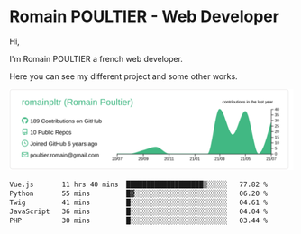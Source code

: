 # Romain POULTIER - Web Developer

Hi,

I'm Romain POULTIER a french web developer.

Here you can see my different project and some other works.



[![](https://raw.githubusercontent.com/romainpltr/romainpltr/master/profile-summary-card-output/vue/0-profile-details.svg)](https://github.com/vn7n24fzkq/github-profile-summary-cards)

<!--START_SECTION:waka-->
```text
Vue.js       11 hrs 40 mins  ███████████████████▒░░░░░   77.82 % 
Python       55 mins         █▓░░░░░░░░░░░░░░░░░░░░░░░   06.20 % 
Twig         41 mins         █░░░░░░░░░░░░░░░░░░░░░░░░   04.61 % 
JavaScript   36 mins         █░░░░░░░░░░░░░░░░░░░░░░░░   04.04 % 
PHP          30 mins         █░░░░░░░░░░░░░░░░░░░░░░░░   03.44 % 
```
<!--END_SECTION:waka-->
